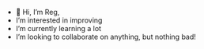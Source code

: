 - 👋 Hi, I’m Reg,
- I’m interested in improving 
- I’m currently learning a lot
- I’m looking to collaborate on anything, but nothing bad!


<!---
reg/reg is a ✨ special ✨ repository because its `README.md` (this file) appears on your GitHub profile.
You can click the Preview link to take a look at your changes.
--->
